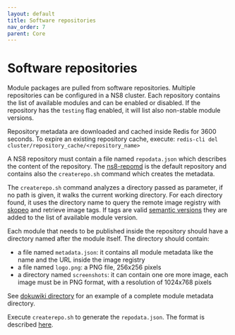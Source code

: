 ```yaml
---
layout: default
title: Software repositories
nav_order: 7
parent: Core
---
```


# Software repositories

Module packages are pulled from software repositories. Multiple
repositories can be configured in a NS8 cluster. Each repository contains
the list of available modules
and can be enabled or disabled.
If the repository has the `testing` flag enabled, it will list also non-stable module versions.

Repository metadata are downloaded and cached inside Redis for 3600
seconds.
To expire an existing repository cache, execute: `redis-cli del cluster/repository_cache/<repository_name>`

A NS8 repository must contain a file named `repodata.json` which describes
the content of the repository. The
[ns8-repomd](https://github.com/NethServer/ns8-repomd/) is the default
repository and contains also
the `createrepo.sh` command which creates the metadata.

The `createrepo.sh` command analyzes a directory passed as parameter, if no path is given, it walks the current working directory.
For each directory found, it uses the directory name to query the remote image registry with
[skopeo](https://github.com/containers/skopeo) and retrieve image tags.
If tags are valid [semantic versions](https://semver.org/) they are added to the list of available module version.

Each module that needs to be published inside the repository should have a directory named after the module itself.
The directory should contain:

- a file named `metadata.json`: it contains all module metadata like the name and the URL inside the image registry
- a file named `logo.png`: a PNG file, 256x256 pixels
- a directory named `screenshots`: it can contain one ore more image, each image must be in PNG format,
  with a resolution of 1024x768 pixels

See [dokuwiki directory](https://github.com/NethServer/ns8-repomd/tree/main/dokuwiki) for an example of a complete module
metadata directory.

Execute `createrepo.sh` to generate the `repodata.json`. The format is described [here](https://github.com/NethServer/ns8-scratchpad/blob/main/core/imageroot/var/lib/nethserver/cluster/repodata-schema.json).

